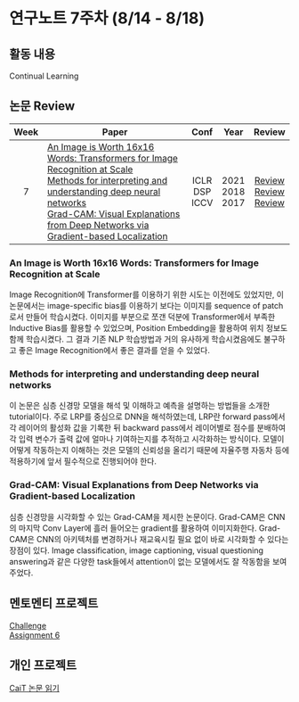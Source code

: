 # 연구노트 7주차 (8/14 - 8/18)
## 활동 내용
Continual Learning
 

## 논문 Review
| Week   | Paper                                               | Conf | Year   | Review   |
| :----: | ------------------------------------------------------- | :----: | :------------: | :------: |
| 7   |  [An Image is Worth 16x16 Words: Transformers for Image Recognition at Scale](https://arxiv.org/pdf/2010.11929.pdf)<br>[Methods for interpreting and understanding deep neural networks](https://www.sciencedirect.com/science/article/pii/S1051200417302385)<br>[Grad-CAM: Visual Explanations from Deep Networks via Gradient-based Localization](https://arxiv.org/pdf/1610.02391.pdf)   | ICLR<br>DSP<br>ICCV    | 2021<br>2018<br>2017   | [Review](https://github.com/Chihiro0623/2023summer-selfstudy1/blob/main/week7/Reviews/AN%20IMAGE%20IS%20WORTH%2016X16%20WORDS%20TRANSFORMERS%20FOR%20IMAGE%20RECOGNITION%20AT%20SCALE.pdf)<br>[Review](https://github.com/Chihiro0623/2023summer-selfstudy1/blob/main/week7/Reviews/Methods%20for%20interpreting%20and%20understanding%20deep%20neural%20networks.pdf)<br>[Review](https://github.com/Chihiro0623/2023summer-selfstudy1/blob/main/week7/Reviews/Grad-CAM%20Visual%20Explanations%20from%20Deep%20Networks%20via%20Gradient-based%20Localization.pdf) |

### An Image is Worth 16x16 Words: Transformers for Image Recognition at Scale
Image Recognition에 Transformer를 이용하기 위한 시도는 이전에도 있었지만, 이 논문에서는 image-specific bias를 이용하기 보다는 이미지를 sequence of patch로서 만들어 학습시켰다. 이미지를 부분으로 쪼갠 덕분에 Transformer에서 부족한 Inductive Bias를 활용할 수 있었으며, Position Embedding을 활용하여 위치 정보도 함께 학습시켰다. 그 결과 기존 NLP 학습방법과 거의 유사하게 학습시켰음에도 불구하고 좋은 Image Recognition에서 좋은 결과를 얻을 수 있었다.

### Methods for interpreting and understanding deep neural networks
이 논문은 심층 신경망 모델을 해석 및 이해하고 예측을 설명하는 방법들을 소개한 tutorial이다. 주로 LRP를 중심으로 DNN을 해석하였는데, LRP란 forward pass에서 각 레이어의 활성화 값을 기록한 뒤 backward pass에서 레이어별로 점수를 분배하여 각 입력 변수가 출력 값에 얼마나 기여하는지를 추적하고 시각화하는 방식이다. 모델이 어떻게 작동하는지 이해하는 것은 모델의 신뢰성을 올리기 때문에 자율주행 자동차 등에 적용하기에 앞서 필수적으로 진행되어야 한다.

### Grad-CAM: Visual Explanations from Deep Networks via Gradient-based Localization
심층 신경망을 시각화할 수 있는 Grad-CAM을 제시한 논문이다. Grad-CAM은 CNN의 마지막 Conv Layer에 흘러 들어오는 gradient를 활용하여 이미지화한다. Grad-CAM은 CNN의 아키텍처를 변경하거나 재교육시킬 필요 없이 바로 시각화할 수 있다는 장점이 있다. Image classification, image captioning, visual questioning answering과 같은 다양한 task들에서 attention이 없는 모델에서도 잘 작동함을 보여주었다.

## 멘토멘티 프로젝트
[Challenge](https://www.kaggle.com/competitions/cilab-summer-intern-program-challenge/)  
[Assignment 6](https://github.com/Chihiro0623/2023summer-selfstudy1/blob/main/week7/Project/week6.pdf)

## 개인 프로젝트
[CaiT 논문 읽기](https://github.com/Chihiro0623/ContinualLearning/blob/main/Study/Papers/Going%20deeper%20with%20Image%20Transformers.pdf)  


